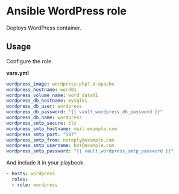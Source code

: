 # Ansible WordPress role

Deploys WordPress container.

## Usage

Configure the role.

**vars.yml**

```yml
wordpress_image: wordpress:php7.4-apache
wordpress_hostname: word01
wordpress_volume_name: word_data01
wordpress_db_hostname: mysql01
wordpress_db_user: wordpress
wordpress_db_password: "{{ vault_wordpress_db_password }}"
wordpress_db_name: wordpress
wordpress_smtp_secure: tls
wordpress_smtp_hostname: mail.example.com
wordpress_smtp_port: "587"
wordpress_smtp_from: noreply@example.com
wordpress_smtp_username: bot@example.com
wordpress_smtp_password: "{{ vault_wordpress_smtp_password }}"
```

And include it in your playbook.

```yml
- hosts: wordpress
  roles:
  - role: wordpress
```
